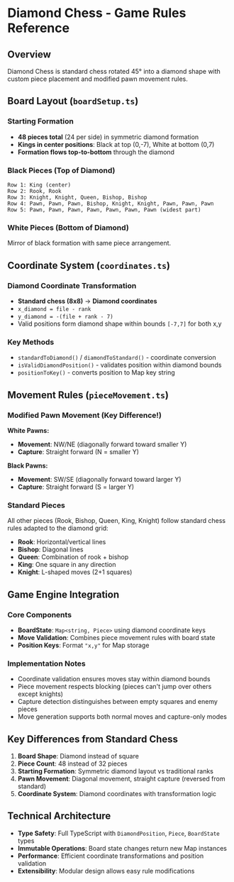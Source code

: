 # Diamond Chess - Game Rules Reference

## Overview

Diamond Chess is standard chess rotated 45° into a diamond shape with custom piece placement and modified pawn movement rules.

## Board Layout (`boardSetup.ts`)

### Starting Formation

- **48 pieces total** (24 per side) in symmetric diamond formation
- **Kings in center positions**: Black at top (0,-7), White at bottom (0,7)
- **Formation flows top-to-bottom** through the diamond

### Black Pieces (Top of Diamond)

```
Row 1: King (center)
Row 2: Rook, Rook
Row 3: Knight, Knight, Queen, Bishop, Bishop
Row 4: Pawn, Pawn, Pawn, Bishop, Knight, Knight, Pawn, Pawn, Pawn
Row 5: Pawn, Pawn, Pawn, Pawn, Pawn, Pawn, Pawn (widest part)
```

### White Pieces (Bottom of Diamond)

Mirror of black formation with same piece arrangement.

## Coordinate System (`coordinates.ts`)

### Diamond Coordinate Transformation

- **Standard chess (8x8)** → **Diamond coordinates**
- `x_diamond = file - rank`
- `y_diamond = -(file + rank - 7)`
- Valid positions form diamond shape within bounds `[-7,7]` for both x,y

### Key Methods

- `standardToDiamond()` / `diamondToStandard()` - coordinate conversion
- `isValidDiamondPosition()` - validates position within diamond bounds
- `positionToKey()` - converts position to Map key string

## Movement Rules (`pieceMovement.ts`)

### Modified Pawn Movement (Key Difference!)

**White Pawns:**

- **Movement**: NW/NE (diagonally forward toward smaller Y)
- **Capture**: Straight forward (N = smaller Y)

**Black Pawns:**

- **Movement**: SW/SE (diagonally forward toward larger Y)
- **Capture**: Straight forward (S = larger Y)

### Standard Pieces

All other pieces (Rook, Bishop, Queen, King, Knight) follow standard chess rules adapted to the diamond grid:

- **Rook**: Horizontal/vertical lines
- **Bishop**: Diagonal lines
- **Queen**: Combination of rook + bishop
- **King**: One square in any direction
- **Knight**: L-shaped moves (2+1 squares)

## Game Engine Integration

### Core Components

- **BoardState**: `Map<string, Piece>` using diamond coordinate keys
- **Move Validation**: Combines piece movement rules with board state
- **Position Keys**: Format `"x,y"` for Map storage

### Implementation Notes

- Coordinate validation ensures moves stay within diamond bounds
- Piece movement respects blocking (pieces can't jump over others except knights)
- Capture detection distinguishes between empty squares and enemy pieces
- Move generation supports both normal moves and capture-only modes

## Key Differences from Standard Chess

1. **Board Shape**: Diamond instead of square
2. **Piece Count**: 48 instead of 32 pieces
3. **Starting Formation**: Symmetric diamond layout vs traditional ranks
4. **Pawn Movement**: Diagonal movement, straight capture (reversed from standard)
5. **Coordinate System**: Diamond coordinates with transformation logic

## Technical Architecture

- **Type Safety**: Full TypeScript with `DiamondPosition`, `Piece`, `BoardState` types
- **Immutable Operations**: Board state changes return new Map instances
- **Performance**: Efficient coordinate transformations and position validation
- **Extensibility**: Modular design allows easy rule modifications
